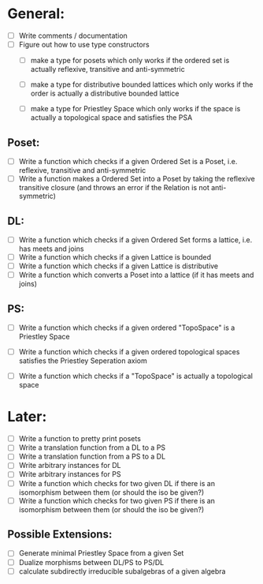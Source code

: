 # General:
- [ ] Write comments / documentation
- [ ] Figure out how to use type constructors
  - [ ] make a type for posets which only works if the ordered set is actually reflexive, transitive and anti-symmetric
  - [ ] make a type for distributive bounded lattices which only works if the order is actually a distributive bounded lattice
  - [ ] make a type for Priestley Space which only works if the space is actually a topological space and satisfies the PSA
  
  
## Poset:
- [ ] Write a function which checks if a given Ordered Set is a Poset, i.e. reflexive, transitive and anti-symmetric
- [ ] Write a function makes a Ordered Set into a Poset by taking the reflexive transitive closure (and throws an
    error if the Relation is not anti-symmetric)
## DL: 
- [ ] Write a function which checks if a given Ordered Set forms a lattice, i.e. has meets and joins
- [ ] Write a function which checks if a given Lattice is bounded
- [ ] Write a function which checks if a given Lattice is distributive
- [ ] Write a function which converts a Poset into a lattice (if it has meets and joins)
## PS: 
- [ ] Write a function which checks if a given ordered "TopoSpace" is a Priestley Space
- [ ] Write a function which checks if a given ordered topological spaces satisfies the Priestley Seperation axiom
- [ ] Write a function which checks if a "TopoSpace" is actually a topological space 



# Later:
- [ ] Write a function to pretty print posets
- [ ] Write a translation function from a DL to a PS
- [ ] Write a translation function from a PS to a DL 
- [ ] Write arbitrary instances for DL
- [ ] Write arbitrary instances for PS
- [ ] Write a function which checks for two given DL if there is an isomorphism between them (or should the iso be given?)
- [ ] Write a function which checks for two given PS if there is an isomorphism between them (or should the iso be given?)

## Possible Extensions:
- [ ] Generate minimal Priestley Space from a given Set
- [ ] Dualize morphisms between DL/PS to PS/DL
- [ ] calculate subdirectly irreducible subalgebras of a given algebra